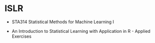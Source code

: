 # ISLR
* STA314 Statistical Methods for Machine Learning I

* An Introduction to Statistical Learning with Application in R - Applied Exercises



